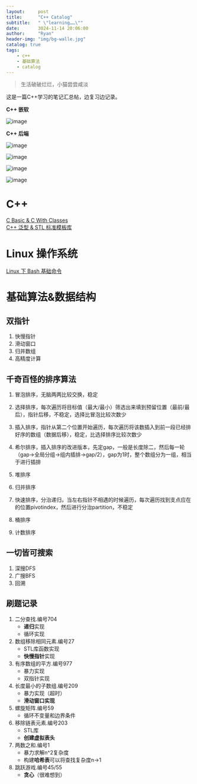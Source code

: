 ```yaml
---
layout:     post
title:      "C++ Catalog"
subtitle:   " \"learning……\""
date:       3024-11-14 20:06:00
author:     "Ryan"
header-img: "img/bg-walle.jpg"
catalog: true
tags:
    - c++
    - 基础算法
    - catalog
---
```


> 生活破破烂烂，小猫尝尝咸淡

这是一篇C++学习的笔记汇总帖，边复习边记录。

**C++ 嵌软**

![image](https://github.com/user-attachments/assets/d664db4e-d397-4c8c-926d-ecfb3097112b)  

**C++ 后端**

![image](https://github.com/user-attachments/assets/2c7ebfa1-32e2-4241-a5c2-405a00b2f7ac)

![image](https://github.com/user-attachments/assets/03e341b8-0629-45cc-a518-f6342cd60bb1)

![image](https://github.com/user-attachments/assets/a0926be0-dc3f-4cff-aba7-c561e2731be3)

![image](https://github.com/user-attachments/assets/cf02b07a-10ca-4754-8375-cd657deee09f)







# C++
[C Basic & C With Classes][0]  
[C++ 泛型 & STL 标准模板库][1]  

# Linux 操作系统  
[Linux 下 Bash 基础命令][2]  

# 基础算法&数据结构
## 双指针
1. 快慢指针
2. 滑动窗口
3. 归并数组
4. 高精度计算  


## 千奇百怪的排序算法  
1. 冒泡排序，无脑两两比较交换，稳定
2. 选择排序，每次遍历将目标值（最大/最小）筛选出来填到预留位置（最前/最后），指针后移，不稳定，选择比冒泡比较次数少
3. 插入排序，指针从第二个位置开始遍历，每次遍历将该数插入到前一段已经排好序的数组（数据后移），稳定，比选择排序比较次数少
4. 希尔排序，插入排序的改进版本，先定gap，一般是长度除二，然后每一轮（gap->全局分组->组内插排->gap/2），gap为1时，整个数组分为一组，相当于进行插排

5. 堆排序
6. 归并排序
7. 快速排序，分治递归，当左右指针不相遇的时候遍历，每次遍历找到支点应在的位置pivotindex，然后进行分治partition，不稳定
8. 桶排序
9. 计数排序

## 一切皆可搜索  
1. 深搜DFS  
2. 广搜BFS  
3. 回溯  


## 刷题记录
1. 二分查找.编号704
   * **递归**实现
   * 循环实现
2. 数组移除相同元素.编号27
   * STL库函数实现
   * **快慢指针**实现
3. 有序数组的平方.编号977
   * 暴力实现
   * 双指针实现
4. 长度最小的子数组.编号209
   * 暴力实现（超时）
   * **滑动窗口实现**
5. 螺旋矩阵.编号59
   * 循环不变量和边界条件
6. 移除链表元素.编号203
   * STL库
   * **创建虚拟表头**
7. 两数之和.编号1
   * 暴力求解n^2复杂度
   * 构建**哈希表**可以将查找复杂度n->1
8. 跳跃游戏.编号45/55
   * **贪心**（很难想到）





[0]:https://ryanaqu.github.io/2024/12/01/cpp-basic-class/
[1]:https://ryanaqu.github.io/2024/12/13/cpp-generic-stl/
[2]:https://ryanaqu.github.io/2024/12/15/cpp-linux/



